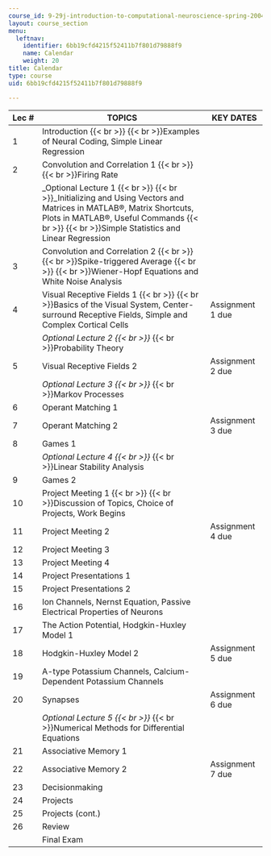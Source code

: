 ```yaml
---
course_id: 9-29j-introduction-to-computational-neuroscience-spring-2004
layout: course_section
menu:
  leftnav:
    identifier: 6bb19cfd4215f52411b7f801d79888f9
    name: Calendar
    weight: 20
title: Calendar
type: course
uid: 6bb19cfd4215f52411b7f801d79888f9

---
```


| Lec # | TOPICS | KEY DATES |
| --- | --- | --- |
| 1 | Introduction  {{< br >}}  {{< br >}}Examples of Neural Coding, Simple Linear Regression |  |
| 2 | Convolution and Correlation 1  {{< br >}}  {{< br >}}Firing Rate |  |
|  | _Optional Lecture 1  {{< br >}}  {{< br >}}_Initializing and Using Vectors and Matrices in MATLAB®, Matrix Shortcuts, Plots in MATLAB®, Useful Commands  {{< br >}}  {{< br >}}Simple Statistics and Linear Regression |  |
| 3 | Convolution and Correlation 2  {{< br >}}  {{< br >}}Spike-triggered Average  {{< br >}}  {{< br >}}Wiener-Hopf Equations and White Noise Analysis |  |
| 4 | Visual Receptive Fields 1  {{< br >}}  {{< br >}}Basics of the Visual System, Center-surround Receptive Fields, Simple and Complex Cortical Cells | Assignment 1 due |
|  | _Optional Lecture 2  {{< br >}}_  {{< br >}}Probability Theory |  |
| 5 | Visual Receptive Fields 2 | Assignment 2 due |
|  | _Optional Lecture 3  {{< br >}}_  {{< br >}}Markov Processes |  |
| 6 | Operant Matching 1 |  |
| 7 | Operant Matching 2 | Assignment 3 due |
| 8 | Games 1 |  |
|  | _Optional Lecture 4  {{< br >}}_  {{< br >}}Linear Stability Analysis |  |
| 9 | Games 2 |  |
| 10 | Project Meeting 1  {{< br >}}  {{< br >}}Discussion of Topics, Choice of Projects, Work Begins |  |
| 11 | Project Meeting 2 | Assignment 4 due |
| 12 | Project Meeting 3 |  |
| 13 | Project Meeting 4 |  |
| 14 | Project Presentations 1 |  |
| 15 | Project Presentations 2 |  |
| 16 | Ion Channels, Nernst Equation, Passive Electrical Properties of Neurons |  |
| 17 | The Action Potential, Hodgkin-Huxley Model 1 |  |
| 18 | Hodgkin-Huxley Model 2 | Assignment 5 due |
| 19 | A-type Potassium Channels, Calcium-Dependent Potassium Channels |  |
| 20 | Synapses | Assignment 6 due |
|  | _Optional Lecture 5  {{< br >}}_  {{< br >}}Numerical Methods for Differential Equations |  |
| 21 | Associative Memory 1 |  |
| 22 | Associative Memory 2 | Assignment 7 due |
| 23 | Decisionmaking |  |
| 24 | Projects |  |
| 25 | Projects (cont.) |  |
| 26 | Review |  |
|  | Final Exam |